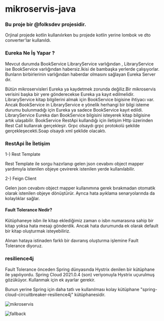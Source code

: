 # mikroservis-java

### Bu proje bir @folksdev projesidir. 

 Orjinal projede kotlin kullanılırken bu projede kotlin yerine lombok ve dto converter'lar kullanıldı.
 
 
 ### Eureka Ne İş Yapar ?
 Mevcut durumda BookService LibraryService varlığından , LibraryService ise BookService varlığından habersiz.İkisi de bambaşka yerlerde çalışıyorlar.
 Bunların birbirlerinin varlığından haberdar olmasını sağlayan Eureka Server dır.
 
 Bütün mikroservisleri Eureka ya kaydetmek zorunda değiliz.Bir mikroservis verisini başka bir yere gönderecekse Eureka ya kayıt edilmelidir.
 LibraryService kitap bilgilerini almak için BookService bigisine ihtiyacı var. Ancak BookService in LibraryService e yönelik herhangi bir bilgi isteme durumu
 bulunmadığı için Eureka ya sadece BookService kayıt edildi. LibraryService Eureka dan BookService bilgisini isteyerek kitap bilgisine artık ulaşabilir.
 BookService RestApi kullandığı için iletişim Http üzerinden Rest Call kullanrak gerçekleşir. Grpc olsaydı grpc protokolü şekilde gerçekleşecekti.Soap olsaydı xml 
 şeklide olacaktı.
 
 ### RestApi İle İletişim
 
 1-) Rest Template
 
 Rest Template ile sorgu hazırlanıp gelen json cevabını object mapper yardımıyla istenilen objeye çevirerek istenilen yerde kullanılabilir.
 
 2-) Feign Client
 
   Gelen json cevabını object mapper kullanımına gerek bırakmadan otomatik olarak istenilen objeye dönüştürür.
  Ayrıca hata ayıklama senaryolarında da kolaylıklar sağlar.
 
 
 #### Fault Tolerance Nedir?
 
  Kütüphaneye isbn ile kitap eklediğimiz zaman o isbn numarasına sahip bir kitap yoksa hata mesajı gönderdik. Ancak hata durumunda ek olarak default bir kitap
  oluşturmak isteyebiliriz. 
  
  Alınan hataya istinaden farklı bir davranış oluşturma işlemine Fault Tolerance diyoruz. 
 
  
 ### resilience4j

  Fault Tolerance önceden Spring dünyasında Hystrix denilen bir kütüphane ile yapılıyordu.
  Spring Cloud 2021.0.4 (son) veriyonuyla Hystrix uçurulmuş gözüküyor. 
  Kullanmak için ek ayarlar gerekir.
  
  Bunun yerine Spring için daha tatlı ve kullanılması kolay kütüphane "spring-cloud-circuitbreaker-resilience4j" kütüphanesidir.
 
 
![mikroservis](https://user-images.githubusercontent.com/101670417/196227595-ce0cb256-bc41-41a2-b111-a5212b9bac0a.jpg)

![fallback](https://user-images.githubusercontent.com/101670417/197426159-a1fffc7d-082a-4271-9c8f-5edd8f677fea.jpg)


